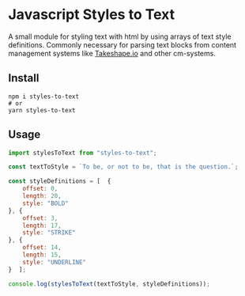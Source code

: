 # Javascript Styles to Text

A small module for styling text with html by using arrays of text style definitions. Commonly necessary for parsing text blocks from content management systems like [Takeshape.io](https://www.takeshape.io/) and other cm-systems.

## Install

```shell script
npm i styles-to-text
# or
yarn styles-to-text
```

## Usage

```javascript
import stylesToText from "styles-to-text";

const textToStyle = `To be, or not to be, that is the question.`;

const styleDefinitions = [  {
    offset: 0,
    length: 20,
    style: "BOLD"
}, {
    offset: 3,
    length: 17,
    style: "STRIKE"
}, {
    offset: 14,
    length: 15,
    style: "UNDERLINE"
}  ];

console.log(stylesToText(textToStyle, styleDefinitions));
```